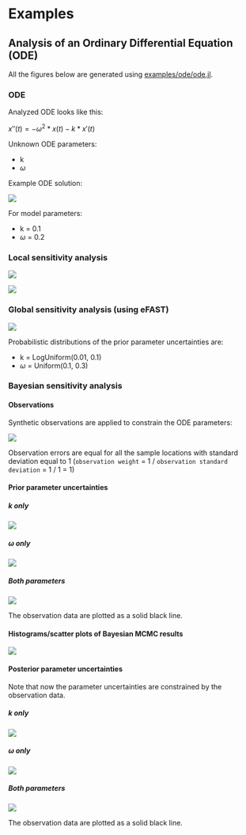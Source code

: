# Examples

## Analysis of an Ordinary Differential Equation (ODE)

All the figures below are generated using [examples/ode/ode.jl](https://github.com/madsjulia/Mads.jl/blob/master/examples/ode/ode.jl).

### ODE

Analyzed ODE looks like this:

$x''(t) = -\omega^2 * x(t) - k * x'(t)$

Unknown ODE parameters:

* k
* $\omega$

Example ODE solution:

![](ode-solution.svg)

For model parameters:

* k = 0.1
* $\omega$ = 0.2

### Local sensitivity analysis

![](ode-eigenmatrix.png)

![](ode-eigenvalues.png)

### Global sensitivity analysis (using eFAST)

![](ode-efast-385.svg)

Probabilistic distributions of the prior parameter uncertainties are:

* k = LogUniform(0.01, 0.1)
* $\omega$ = Uniform(0.1, 0.3)

### Bayesian sensitivity analysis

#### Observations

Synthetic observations are applied to constrain the ODE parameters:

![](ode-match.png)

Observation errors are equal for all the sample locations with standard deviation equal to 1 (`observation weight` =  1 / `observation standard deviation` = 1 / 1 = 1)

#### Prior parameter uncertainties

##### *k* only

![](ode-prior-k-100-spaghetti.png)

##### *$\omega$* only

![](ode-prior-omega-100-spaghetti.png)

##### *Both* parameters

![](ode-prior-100-spaghetti.png)

The observation data are plotted as a solid black line.

#### Histograms/scatter plots of Bayesian MCMC results

![](ode-bayes.png)

#### Posterior parameter uncertainties

Note that now the parameter uncertainties are constrained by the observation data.

##### *k* only

![](ode-posterior-k-1000-spaghetti.png)

##### *$\omega$* only

![](ode-posterior-omega-1000-spaghetti.png)

##### *Both* parameters

![](ode-posterior-1000-spaghetti.png)

The observation data are plotted as a solid black line.
